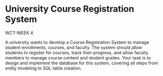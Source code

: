 # University Course Registration System


WCT-WEEK 4


A university wants to develop a Course Registration System to manage student enrollments, courses, and faculty. The system should allow students to register for courses, track their progress, and allow faculty members to manage course content and student grades. Your task is to design and implement the database for this system, covering all steps from entity modeling to SQL table creation.